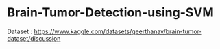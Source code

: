 # Brain-Tumor-Detection-using-SVM

Dataset : https://www.kaggle.com/datasets/geerthanav/brain-tumor-dataset/discussion
